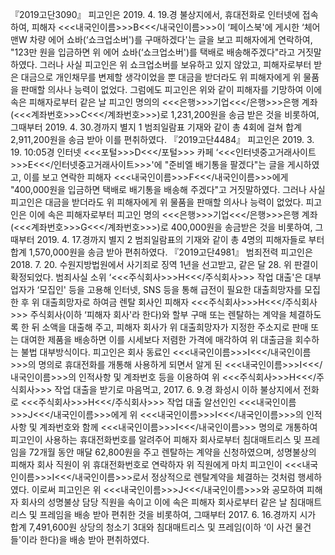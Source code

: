 『2019고단3090』
피고인은 2019. 4. 19.경 불상지에서, 휴대전화로 인터넷에 접속하여, 피해자 <<<내국인이름>>>B<<</내국인이름>>>이 ‘페이스북'에 게시한 ‘체어맨W 차량 에어 쇼바(‘쇼크업소버')를 구매하겠다'는 글을 보고 피해자에게 연락하여, "123만 원을 입금하면 위 에어 쇼바(‘쇼크업소버')를 택배로 배송해주겠다"라고 거짓말하였다.
그러나 사실 피고인은 위 쇼크업소버를 보유하고 있지 않았고, 피해자로부터 받은 대금으로 개인채무를 변제할 생각이었을 뿐 대금을 받더라도 위 피해자에게 위 물품을 판매할 의사나 능력이 없었다.
그럼에도 피고인은 위와 같이 피해자를 기망하여 이에 속은 피해자로부터 같은 날 피고인 명의의 <<<은행>>>기업<<</은행>>>은행 계좌(<<<계좌번호>>>C<<</계좌번호>>>)로 1,231,200원을 송금 받은 것을 비롯하여, 그때부터 2019. 4. 30.경까지 별지 1 범죄일람표 기재와 같이 총 4회에 걸쳐 합계 2,911,200원을 송금 받아 이를 편취하였다.
『2019고단4484』
피고인은 2019. 3. 19. 10:05경 인터넷 <<<포털>>>D<<</포털>>> 카페 ‘<<<인터넷중고거래사이트>>>E<<</인터넷중고거래사이트>>>'에 "준비엘 배기통을 팔겠다"는 글을 게시하였고, 이를 보고 연락한 피해자 <<<내국인이름>>>F<<</내국인이름>>>에게 "400,000원을 입금하면 택배로 배기통을 배송해 주겠다"고 거짓말하였다.
그러나 사실 피고인은 대금을 받더라도 위 피해자에게 위 물품을 판매할 의사나 능력이 없었다.
피고인은 이에 속은 피해자로부터 피고인 명의 <<<은행>>>기업<<</은행>>>은행 계좌(<<<계좌번호>>>G<<</계좌번호>>>)로 400,000원을 송금받은 것을 비롯하여, 그때부터 2019. 4. 17.경까지 별지 2 범죄일람표의 기재와 같이 총 4명의 피해자들로 부터 합계 1,570,000원을 송금 받아 편취하였다.
『2019고단4981』
범죄전력
피고인은 2018. 7. 20. 수원지방법원에서 사기죄로 징역 1년을 선고받고, 같은 달 28. 위 판결이 확정되었다.
범죄사실
소위 ‘<<<주식회사>>>H<<</주식회사>>> 작업 대출'은 대부업자가 ‘모집인' 등을 고용해 인터넷, SNS 등을 통해 급전이 필요한 대출희망자를 모집한 후 위 대출희망자로 하여금 렌탈 회사인 피해자 <<<주식회사>>>H<<</주식회사>>> 주식회사(이하 ‘피해자 회사'라 한다)와 할부 구매 또는 렌탈하는 계약을 체결하도록 한 뒤 소액을 대출해 주고, 피해자 회사가 위 대출희망자가 지정한 주소지로 판매 또는 대여한 제품을 배송하면 이를 시세보다 저렴한 가격에 매각하여 위 대출금을 회수하는 불법 대부방식이다.
피고인은 회사 동료인 <<<내국인이름>>>I<<</내국인이름>>>의 명의로 휴대전화를 개통해 사용하게 되면서 알게 된 <<<내국인이름>>>I<<</내국인이름>>>의 인적사항 및 계좌번호 등을 이용하여 위 <<<주식회사>>>H<<</주식회사>>> 작업 대출을 받기로 마음먹고, 2017. 6. 9.경 화성시 이하 불상지에서 전화로 <<<주식회사>>>H<<</주식회사>>> 작업 대출 알선인인 <<<내국인이름>>>J<<</내국인이름>>>에게 위 <<<내국인이름>>>I<<</내국인이름>>>의 인적사항 및 계좌번호와 함께 <<<내국인이름>>>I<<</내국인이름>>> 명의로 개통하여 피고인이 사용하는 휴대전화번호를 알려주어 피해자 회사로부터 침대매트리스 및 프레임을 72개월 동안 매달 62,800원을 주고 렌탈하는 계약을 신청하였으며, 성명불상의 피해자 회사 직원이 위 휴대전화번호로 연락하자 위 직원에게 마치 피고인이 <<<내국인이름>>>I<<</내국인이름>>>로서 정상적으로 렌탈계약을 체결하는 것처럼 행세하였다.
이로써 피고인은 위 <<<내국인이름>>>J<<</내국인이름>>>와 공모하여 피해자 회사의 성명불상 담당 직원을 속이고 이에 속은 피해자 회사로부터 같은 날 침대매트리스 및 프레임을 배송 받아 편취한 것을 비롯하여, 그때부터 2017. 6. 16.경까지 시가 합계 7,491,600원 상당의 청소기 3대와 침대매트리스 및 프레임(이하 ‘이 사건 물건들'이라 한다)을 배송 받아 편취하였다.